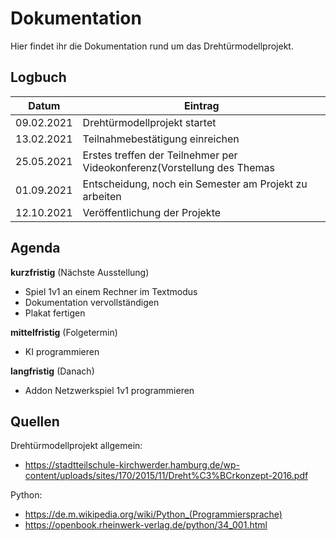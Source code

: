 # Dokumentation

Hier findet ihr die Dokumentation rund um das Drehtürmodellprojekt.


## Logbuch
|Datum|Eintrag|
|-|-|
|09.02.2021|Drehtürmodellprojekt startet|
|13.02.2021|Teilnahmebestätigung einreichen|
|25.05.2021|Erstes treffen der Teilnehmer per Videokonferenz(Vorstellung des Themas|
|01.09.2021|Entscheidung, noch ein Semester am Projekt zu arbeiten|
|12.10.2021|Veröffentlichung der Projekte|


## Agenda

__kurzfristig__ (Nächste Ausstellung)
* Spiel 1v1 an einem Rechner im Textmodus
* Dokumentation vervollständigen
* Plakat fertigen

__mittelfristig__ (Folgetermin)
* KI programmieren

__langfristig__ (Danach)
* Addon Netzwerkspiel 1v1 programmieren


## Quellen

Drehtürmodellprojekt allgemein:
* https://stadtteilschule-kirchwerder.hamburg.de/wp-content/uploads/sites/170/2015/11/Dreht%C3%BCrkonzept-2016.pdf

Python:
* https://de.m.wikipedia.org/wiki/Python_(Programmiersprache)
* https://openbook.rheinwerk-verlag.de/python/34_001.html
